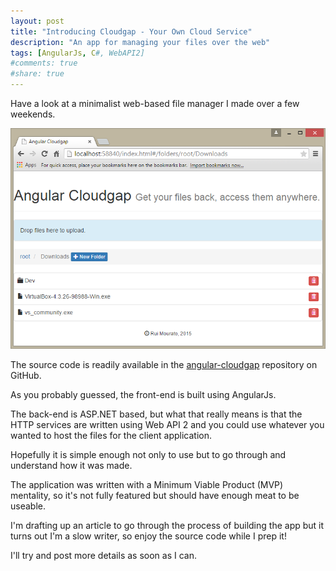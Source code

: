 ```yaml
---
layout: post
title: "Introducing Cloudgap - Your Own Cloud Service"
description: "An app for managing your files over the web"
tags: [AngularJs, C#, WebAPI2]
#comments: true
#share: true
---
```


Have a look at a minimalist web-based file manager I made over a few weekends.

![Cloudgap screenshot](/img/cloudgap/cloudgap_downloads.png)

The source code is readily available in the [angular-cloudgap](https://github.com/rmourato/angular-cloudgap)
repository on GitHub.

As you probably guessed, the front-end is built using AngularJs.

The back-end is ASP.NET based, but what that really means is that the HTTP services are written using Web API 2
and you could use whatever you wanted to host the files for the client application.

Hopefully it is simple enough not only to use but to go through and understand how it was made.

The application was written with a Minimum Viable Product (MVP) mentality, so it's not fully 
featured but should have enough meat to be useable.

I'm drafting up an article to go through the process of building the app but it turns out I'm a slow writer, 
so enjoy the source code while I prep it!

I'll try and post more details as soon as I can.

